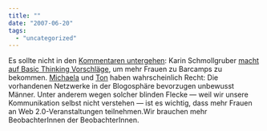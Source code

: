 ```yaml
---
title: ""
date: "2007-06-20"
tags: 
  - "uncategorized"
---
```


Es sollte nicht in den [Kommentaren untergehen](http://heinz.typepad.com/lostandfound/2007/06/junibarcamp_in_.html#comment-73139282): Karin Schmollgruber [macht auf Basic Thinking Vorschläge](http://www.basicthinking.de/blog/2007/06/17/stell-dir-vor-es-ist-barcamp-und-die-frauen-gehen-hin/ "Basic Thinking Blog » Stell dir vor es ist Barcamp und die Frauen gehen hin"), um mehr Frauen zu Barcamps zu bekommen. [Michaela](http://heinz.typepad.com/lostandfound/2007/06/junibarcamp_in_.html#comment-72414878) und [Ton](http://heinz.typepad.com/lostandfound/2007/06/junibarcamp_in_.html#comment-72554434) haben wahrscheinlich Recht: Die vorhandenen Netzwerke in der Blogosphäre bevorzugen unbewusst Männer. Unter anderem wegen solcher blinden Flecke — weil wir unsere Kommunikation selbst nicht verstehen — ist es wichtig, dass mehr Frauen an Web 2.0-Veranstaltungen teilnehmen.Wir brauchen mehr BeobachterInnen der BeobachterInnen.
